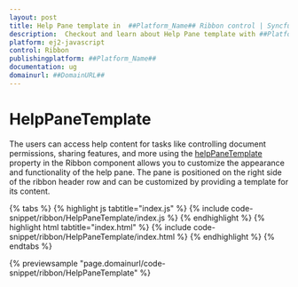 ```yaml
---
layout: post
title: Help Pane template in  ##Platform_Name## Ribbon control | Syncfusion
description:  Checkout and learn about Help Pane template with ##Platform_Name## Ribbon control of Syncfusion Essential JS 2 and more details.
platform: ej2-javascript
control: Ribbon
publishingplatform: ##Platform_Name##
documentation: ug
domainurl: ##DomainURL##
---
```


# HelpPaneTemplate

The users can access help content for tasks like controlling document permissions, sharing features, and more using the [helpPaneTemplate](https://ej2.syncfusion.com/javascript/documentation/api/ribbon/#helppanetemplate) property in the Ribbon component allows you to customize the appearance and functionality of the help pane. The pane is positioned on the right side of the ribbon header row and can be customized by providing a template for its content.  

{% tabs %}
{% highlight js tabtitle="index.js" %}
{% include code-snippet/ribbon/HelpPaneTemplate/index.js %}
{% endhighlight %}
{% highlight html tabtitle="index.html" %}
{% include code-snippet/ribbon/HelpPaneTemplate/index.html %}
{% endhighlight %}
{% endtabs %}
          
{% previewsample "page.domainurl/code-snippet/ribbon/HelpPaneTemplate" %}